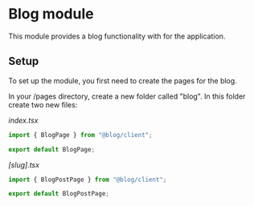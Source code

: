 # Blog module

This module provides a blog functionality with for the application.

## Setup

To set up the module, you first need to create the pages for the blog.

In your /pages directory, create a new folder called "blog". In this folder create two new files:

_index.tsx_
```typescript
import { BlogPage } from "@blog/client";

export default BlogPage;
```

_[slug].tsx_
```typescript
import { BlogPostPage } from "@blog/client";

export default BlogPostPage;
```